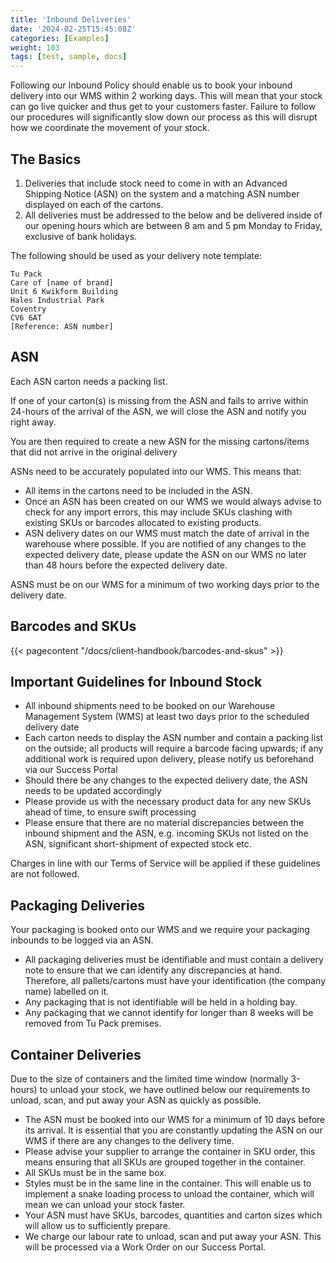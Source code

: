 ```yaml
---
title: 'Inbound Deliveries'
date: '2024-02-25T15:45:08Z'
categories: [Examples]
weight: 103
tags: [test, sample, docs]
---
```

Following our Inbound Policy should enable us to book your inbound delivery into our WMS within 2 working days. This will mean that your stock can go live quicker and thus get to your customers faster. Failure to follow our procedures will significantly slow down our process as this will disrupt how we coordinate the movement of your stock.

## The Basics

1. Deliveries that include stock need to come in with an Advanced Shipping Notice (ASN) on the system and a matching ASN number displayed on each of the cartons.
2. All deliveries must be addressed to the below and be delivered inside of our opening hours which are between 8 am and 5 pm Monday to Friday, exclusive of bank holidays.

The following should be used as your delivery note template:

```
Tu Pack
Care of [name of brand]
Unit 6 Kwikform Building
Hales Industrial Park
Coventry
CV6 6AT
[Reference: ASN number]

```
## ASN
Each ASN carton needs a packing list. 

If one of your carton(s) is missing from the ASN and fails to arrive within 24-hours 
of the arrival of the ASN, we will close the ASN and notify you right away. 

You are then required to create a new ASN for the missing cartons/items that did not arrive in the original delivery

ASNs need to be accurately populated into our WMS. This means that:

- All items in the cartons need to be included in the ASN.
- Once an ASN has been created on our WMS we would always advise to check for any
import errors, this may include SKUs clashing with existing SKUs or barcodes allocated
to existing products.
- ASN delivery dates on our WMS must match the date of arrival in the warehouse where
possible. If you are notified of any changes to the expected delivery date, please update
the ASN on our WMS no later than 48 hours before the expected delivery date.

ASNS must be on our WMS for a minimum of two working days prior to the delivery date.

## Barcodes and SKUs
{{< pagecontent "/docs/client-handbook/barcodes-and-skus" >}}


## Important Guidelines for Inbound Stock
- All inbound shipments need to be booked on our Warehouse Management System (WMS)
at least two days prior to the scheduled delivery date
- Each carton needs to display the ASN number and contain a packing list on the outside;
all products will require a barcode facing upwards;
if any additional work is required upon delivery, please notify us beforehand via our
Success Portal
- Should there be any changes to the expected delivery date, the ASN needs to be updated
accordingly
- Please provide us with the necessary product data for any new SKUs ahead of time, to
ensure swift processing
- Please ensure that there are no material discrepancies between the inbound shipment and
the ASN, e.g. incoming SKUs not listed on the ASN, significant short-shipment of expected
stock etc.

Charges in line with our Terms of Service will be applied if these guidelines are not
followed.

## Packaging Deliveries

Your packaging is booked onto our WMS and we require your packaging inbounds to be
logged via an ASN.

- All packaging deliveries must be identifiable and must contain a delivery note to ensure
that we can identify any discrepancies at hand. Therefore, all pallets/cartons must have
your identification (the company name) labelled on it.
- Any packaging that is not identifiable will be held in a holding bay.
- Any packaging that we cannot identify for longer than 8 weeks will be removed from Tu
Pack premises.

## Container Deliveries

Due to the size of containers and the limited time window (normally 3-hours) to unload
your stock, we have outlined below our requirements to unload, scan, and put away your
ASN as quickly as possible.

- The ASN must be booked into our WMS for a minimum of 10 days before its arrival. It
is essential that you are constantly updating the ASN on our WMS if there are any
changes to the delivery time.
- Please advise your supplier to arrange the container in SKU order, this means ensuring
that all SKUs are grouped together in the container.
- All SKUs must be in the same box.
- Styles must be in the same line in the container. This will enable us to implement a
snake loading process to unload the container, which will mean we can unload your
stock faster.
- Your ASN must have SKUs, barcodes, quantities and carton sizes which will allow us to
sufficiently prepare.
- We charge our labour rate to unload, scan and put away your ASN. This will be
processed via a Work Order on our Success Portal.
